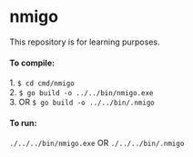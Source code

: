 # nmigo
This repository is for learning purposes.

<h4>To compile:</h4>
1. <code>$ cd cmd/nmigo</code><br>
2. <code>$ go build -o ../../bin/nmigo.exe</code><br>
3. OR <code>$ go build -o ../../bin/.nmigo</code><br>

<h4>To run:</h4>
<code>./../../bin/nmigo.exe</code>
OR <code>./../../bin/.nmigo</code>
